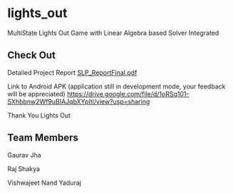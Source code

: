 # lights_out

MultiState Lights Out Game with Linear Algebra based Solver Integrated

## Check Out

Detailed Project Report
[SLP_ReportFinal.pdf](https://github.com/gauravvjhaa/LightsOutMobileApp/files/15299719/SLP_ReportFinal.pdf)

Link to Android APK (application still in development mode, your feedback will be appreciated)
https://drive.google.com/file/d/1oRSq101-SXhbbnw2Wf9uBIAJqbXYpltl/view?usp=sharing

Thank You
Lights Out

## Team Members
Gaurav Jha

Raj Shakya

Vishwajeet Nand Yaduraj
